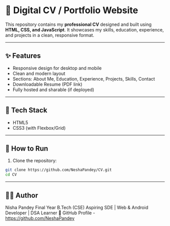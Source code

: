 # 📄 Digital CV / Portfolio Website

This repository contains my **professional CV** designed and built using **HTML, CSS, and JavaScript**. It showcases my skills, education, experience, and projects in a clean, responsive format.

---

## ✨ Features

- Responsive design for desktop and mobile
- Clean and modern layout
- Sections: About Me, Education, Experience, Projects, Skills, Contact
- Downloadable Resume (PDF link)
- Fully hosted and sharable (if deployed)

---

## 🧰 Tech Stack

- HTML5
- CSS3 (with Flexbox/Grid)


---

## 🚀 How to Run

1. Clone the repository:
```bash
git clone https://github.com/NeshaPandey/CV.git
cd CV
```
---

## 👩‍💻 Author
Nisha Pandey
Final Year B.Tech (CSE)
Aspiring SDE | Web & Android Developer | DSA Learner
🔗 GitHub Profile - https://github.com/NeshaPandey
